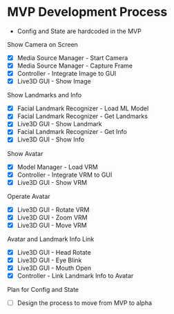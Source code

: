 # MVP Development Process

- Config and State are hardcoded in the MVP

Show Camera on Screen

- [x] Media Source Manager - Start Camera
- [x] Media Source Manager - Capture Frame
- [x] Controller - Integrate Image to GUI
- [x] Live3D GUI - Show Image

Show Landmarks and Info

- [x] Facial Landmark Recognizer - Load ML Model
- [x] Facial Landmark Recognizer - Get Landmarks
- [x] Live3D GUI - Show Landmark
- [x] Facial Landmark Recognizer - Get Info
- [x] Live3D GUI - Show Info

Show Avatar

- [x] Model Manager - Load VRM
- [x] Controller - Integrate VRM to GUI
- [x] Live3D GUI - Show VRM

Operate Avatar

- [x] Live3D GUI - Rotate VRM
- [x] Live3D GUI - Zoom VRM
- [x] Live3D GUI - Move VRM

Avatar and Landmark Info Link

- [x] Live3D GUI - Head Rotate
- [x] Live3D GUI - Eye Blink
- [x] Live3D GUI - Mouth Open
- [x] Controller - Link Landmark Info to Avatar

Plan for Config and State
- [ ] Design the process to move from MVP to alpha
